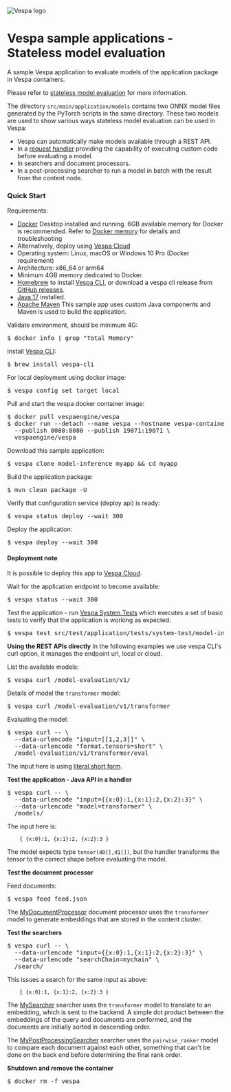 <!-- Copyright Vespa.ai. Licensed under the terms of the Apache 2.0 license. See LICENSE in the project root. -->

![Vespa logo](https://vespa.ai/assets/vespa-logo-color.png)


# Vespa sample applications - Stateless model evaluation

A sample Vespa application to evaluate models of the application package in
Vespa containers.

Please refer to
[stateless model evaluation](https://docs.vespa.ai/en/stateless-model-evaluation.html)
for more information.

The directory `src/main/application/models` contains two ONNX model files generated
by the PyTorch scripts in the same directory. These two models are used to show
various ways stateless model evaluation can be used in Vespa:

- Vespa can automatically make models available through a REST API.
- In a [request handler](https://docs.vespa.ai/en/jdisc/developing-request-handlers.html) providing the capability of
  executing custom code before evaluating a model.
- In searchers and document processors.
- In a post-processing searcher to run a model in batch with the result from the content node.


### Quick Start 

Requirements:
* [Docker](https://www.docker.com/) Desktop installed and running. 6GB available memory for Docker is recommended.
  Refer to [Docker memory](https://docs.vespa.ai/en/operations/docker-containers.html#memory)
  for details and troubleshooting
* Alternatively, deploy using [Vespa Cloud](#deployment-note)
* Operating system: Linux, macOS or Windows 10 Pro (Docker requirement)
* Architecture: x86_64 or arm64 
* Minimum 4GB memory dedicated to Docker.
* [Homebrew](https://brew.sh/) to install [Vespa CLI](https://docs.vespa.ai/en/vespa-cli.html), or download
  a vespa cli release from [GitHub releases](https://github.com/vespa-engine/vespa/releases).
* [Java 17](https://openjdk.org/projects/jdk/17/) installed.
* [Apache Maven](https://maven.apache.org/install.html) This sample app uses custom Java components and Maven is used
  to build the application.

Validate environment, should be minimum 4G:
<pre>
$ docker info | grep "Total Memory"
</pre>

Install [Vespa CLI](https://docs.vespa.ai/en/vespa-cli.html):
<pre>
$ brew install vespa-cli
</pre>

For local deployment using docker image:
<pre data-test="exec">
$ vespa config set target local
</pre>

Pull and start the vespa docker container image:
<pre data-test="exec">
$ docker pull vespaengine/vespa
$ docker run --detach --name vespa --hostname vespa-container \
  --publish 8080:8080 --publish 19071:19071 \
  vespaengine/vespa
</pre>

Download this sample application:
<pre data-test="exec">
$ vespa clone model-inference myapp && cd myapp
</pre>

Build the application package:
<pre data-test="exec" data-test-expect="BUILD SUCCESS" data-test-timeout="300">
$ mvn clean package -U
</pre>

Verify that configuration service (deploy api) is ready:
<pre data-test="exec">
$ vespa status deploy --wait 300
</pre>

Deploy the application:
<pre data-test="exec" data-test-assert-contains="Success">
$ vespa deploy --wait 300
</pre>

#### Deployment note
It is possible to deploy this app to
[Vespa Cloud](https://cloud.vespa.ai/en/getting-started-java#deploy-sample-applications-java).

Wait for the application endpoint to become available:
<pre data-test="exec">
$ vespa status --wait 300
</pre>

Test the application - run [Vespa System Tests](https://docs.vespa.ai/en/reference/testing.html)
which executes a set of basic tests to verify that the application is working as expected:
<pre data-test="exec" data-test-assert-contains="Success">
$ vespa test src/test/application/tests/system-test/model-inference-test.json
</pre>


**Using the REST APIs directly**
In the following examples we use vespa CLI's curl option, it manages the endpoint url, local or cloud.

List the available models:
<pre data-test="exec" data-test-assert-contains="transformer">
$ vespa curl /model-evaluation/v1/ 
</pre>

Details of model the `transformer` model:
<pre data-test="exec" data-test-assert-contains="transformer">
$ vespa curl /model-evaluation/v1/transformer
</pre>

Evaluating the model:
<pre data-test="exec" data-test-assert-contains="1.64956">
$ vespa curl -- \
  --data-urlencode "input=[[1,2,3]]" \
  --data-urlencode "format.tensors=short" \
  /model-evaluation/v1/transformer/eval
</pre>

The input here is using [literal short form](https://docs.vespa.ai/en/reference/tensor.html#tensor-literal-form).


**Test the application - Java API in a handler**

<pre data-test="exec" data-test-assert-contains="1.64956">
$ vespa curl -- \
  --data-urlencode "input={{x:0}:1,{x:1}:2,{x:2}:3}" \
  --data-urlencode "model=transformer" \
  /models/
</pre>

The input here is:

```
    { {x:0}:1, {x:1}:2, {x:2}:3 }
```

The model expects type `tensor(d0[],d1[])`,
but the handler transforms the tensor to the correct shape before evaluating the model.


**Test the document processor**

Feed documents:
<pre data-test="exec">
$ vespa feed feed.json
</pre>

The [MyDocumentProcessor](src/main/java/ai/vespa/example/MyDocumentProcessor.java) document processor
uses the `transformer` model to generate embeddings that are stored in the content cluster.


**Test the searchers**

<pre data-test="exec" data-test-assert-contains="1.58892">
$ vespa curl -- \
  --data-urlencode "input={{x:0}:1,{x:1}:2,{x:2}:3}" \
  --data-urlencode "searchChain=mychain" \
  /search/
</pre>

This issues a search for the same input as above:

```
    { {x:0}:1, {x:1}:2, {x:2}:3 }
```

The [MySearcher](src/main/java/ai/vespa/example/MySearcher.java) searcher
uses the `transformer` model to translate to an embedding, which is sent to the backend.
A simple dot product between the embeddings of the query and documents are performed,
and the documents are initially sorted in descending order.

The [MyPostProcessingSearcher](src/main/java/ai/vespa/example/MyPostProcessingSearcher.java) searcher
uses the `pairwise_ranker` model to compare each document against each other,
something that can't be done on the back end before determining the final rank order.


**Shutdown and remove the container**
<pre data-test="after">
$ docker rm -f vespa
</pre>
